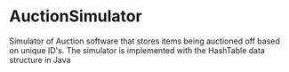 # AuctionSimulator

Simulator of Auction software that stores items being auctioned off based on unique ID's. The simulator is implemented with the HashTable data structure in Java
